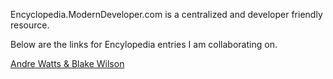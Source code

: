  Encyclopedia.ModernDeveloper.com is a centralized and developer friendly resource.
 
 Below are the links for Encylopedia entries I am collaborating on.
 
 [Andre Watts & Blake Wilson](Encylopedia-Entries/Watts-Wilson)
